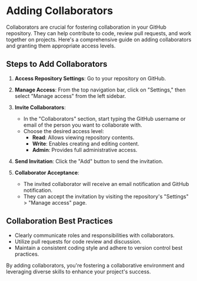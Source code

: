 # Adding Collaborators

Collaborators are crucial for fostering collaboration in your GitHub repository. They can help contribute to code, review pull requests, and work together on projects. Here's a comprehensive guide on adding collaborators and granting them appropriate access levels.

## Steps to Add Collaborators

1. **Access Repository Settings**: Go to your repository on GitHub.

2. **Manage Access**: From the top navigation bar, click on "Settings," then select "Manage access" from the left sidebar.

3. **Invite Collaborators**:
   - In the "Collaborators" section, start typing the GitHub username or email of the person you want to collaborate with.
   - Choose the desired access level:
     - **Read**: Allows viewing repository contents.
     - **Write**: Enables creating and editing content.
     - **Admin**: Provides full administrative access.

4. **Send Invitation**: Click the "Add" button to send the invitation.

5. **Collaborator Acceptance**:
   - The invited collaborator will receive an email notification and GitHub notification.
   - They can accept the invitation by visiting the repository's "Settings" > "Manage access" page.

## Collaboration Best Practices

- Clearly communicate roles and responsibilities with collaborators.
- Utilize pull requests for code review and discussion.
- Maintain a consistent coding style and adhere to version control best practices.

By adding collaborators, you're fostering a collaborative environment and leveraging diverse skills to enhance your project's success.
